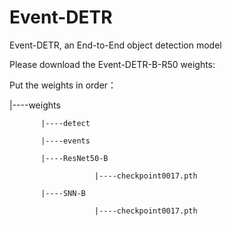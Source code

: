 # Event-DETR
Event-DETR, an End-to-End object detection model 

Please download the Event-DETR-B-R50 weights:

Put the weights in order：

|----weights

           |----detect
           
           |----events
           
           |----ResNet50-B
           
                       |----checkpoint0017.pth
                       
           |----SNN-B
           
                       |----checkpoint0017.pth
